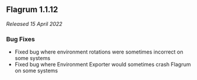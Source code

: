 ## Flagrum 1.1.12

_Released 15 April 2022_

### Bug Fixes

- Fixed bug where environment rotations were sometimes incorrect on some systems
- Fixed bug where Environment Exporter would sometimes crash Flagrum on some systems